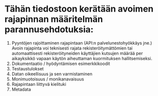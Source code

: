 # Tähän tiedostoon kerätään avoimen rajapinnan määritelmän parannusehdotuksia:

1. Pyyntöjen rajoittaminen rajapintaan (API:n palvelunestohyökkäys jne.)
Avoin rajapinta voi teknisesti rajata rekisteröitymättömien tai automaattisesti rekisteröityneiden käyttäjien kutsujen määrää per aikayksikkö vapaan käytön aiheuttaman kuormituksen hallitsemiseksi.
2. Dokumentaatio / hyödyntämisen esimerkkikoodit
3. Testaustulokset
4. Datan oikeellisuus ja sen varmistaminen
5. Monimuotoisuus / monikanavaisuus
6. Rajapintaan liittyvä kielituki
7. Metadata
